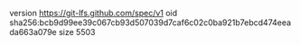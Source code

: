 version https://git-lfs.github.com/spec/v1
oid sha256:bcb9d99ee39c067cb93d507039d7caf6c02c0ba921b7ebcd474eeada663a079e
size 5503

